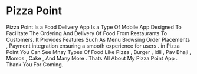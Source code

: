 # Pizza Point 
Pizza Point Is a Food Delivery App Is a Type Of Mobile App Designed To Facilitate The Ordering And Delivery Of Food From Restaurants To Customers.
It Provides Features Such As Menu Browsing Order Placements , Payment integration ensuring a smooth experience for users . 
in Pizza Point You Can See Mnay Types Of Food Like Pizza , Burger , Idli , Pav Bhaji , Momos , Cake , And Many More .
Thats All About My Pizza Point App .
Thank You  For Coming.
